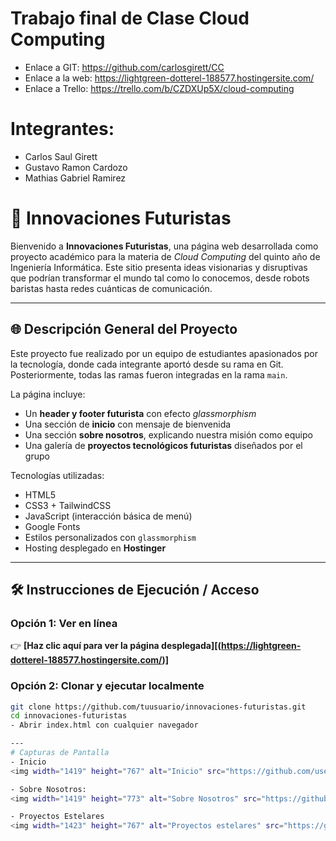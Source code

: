 # Trabajo final de Clase Cloud Computing
- Enlace a GIT: https://github.com/carlosgirett/CC
- Enlace a la web: https://lightgreen-dotterel-188577.hostingersite.com/
- Enlace a Trello: https://trello.com/b/CZDXUp5X/cloud-computing

# Integrantes:
- Carlos Saul Girett
- Gustavo Ramon Cardozo
- Mathias Gabriel Ramirez

# 🚀 Innovaciones Futuristas

Bienvenido a **Innovaciones Futuristas**, una página web desarrollada como proyecto académico para la materia de *Cloud Computing* del quinto año de Ingeniería Informática. Este sitio presenta ideas visionarias y disruptivas que podrían transformar el mundo tal como lo conocemos, desde robots baristas hasta redes cuánticas de comunicación.

---

## 🌐 Descripción General del Proyecto

Este proyecto fue realizado por un equipo de estudiantes apasionados por la tecnología, donde cada integrante aportó desde su rama en Git. Posteriormente, todas las ramas fueron integradas en la rama `main`.

La página incluye:

- Un **header y footer futurista** con efecto *glassmorphism*
- Una sección de **inicio** con mensaje de bienvenida
- Una sección **sobre nosotros**, explicando nuestra misión como equipo
- Una galería de **proyectos tecnológicos futuristas** diseñados por el grupo

Tecnologías utilizadas:

- HTML5
- CSS3 + TailwindCSS
- JavaScript (interacción básica de menú)
- Google Fonts
- Estilos personalizados con `glassmorphism`
- Hosting desplegado en **Hostinger**

---

## 🛠️ Instrucciones de Ejecución / Acceso

### Opción 1: Ver en línea

👉 **[Haz clic aquí para ver la página desplegada][(https://lightgreen-dotterel-188577.hostingersite.com/)]**  

### Opción 2: Clonar y ejecutar localmente

```bash
git clone https://github.com/tuusuario/innovaciones-futuristas.git
cd innovaciones-futuristas
- Abrir index.html con cualquier navegador

---
# Capturas de Pantalla
- Inicio
<img width="1419" height="767" alt="Inicio" src="https://github.com/user-attachments/assets/ae831f66-5468-4301-9a43-e71f9fcc0c11" />

- Sobre Nosotros:
<img width="1419" height="773" alt="Sobre Nosotros" src="https://github.com/user-attachments/assets/3efa9033-0eab-4a57-be1c-671b048b5aea" />

- Proyectos Estelares
<img width="1423" height="767" alt="Proyectos estelares" src="https://github.com/user-attachments/assets/df076f87-1923-457c-840d-d5b8cb2dffda" />



